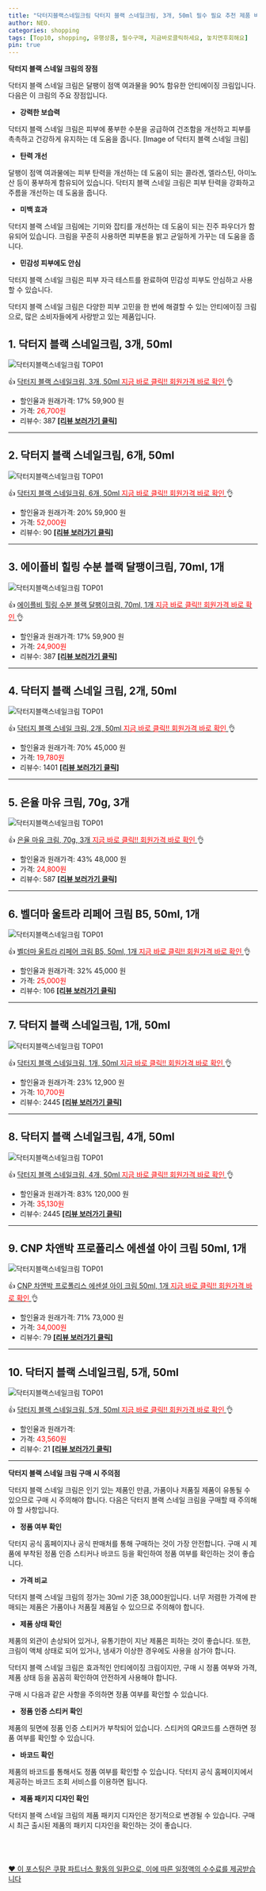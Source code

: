 ```yaml
---
title: "닥터지블랙스네일크림 닥터지 블랙 스네일크림, 3개, 50ml 필수 필요 추천 제품 비교 최저 가격 비교 장점 구매 후기 구매평"
author: NEO.
categories: shopping
tags: [Top10, shopping, 유행상품, 필수구매, 지금바로클릭하세요, 놓치면후회해요]
pin: true
---
```

**닥터지 블랙 스네일 크림의 장점**

닥터지 블랙 스네일 크림은 달팽이 점액 여과물을 90% 함유한 안티에이징 크림입니다. 다음은 이 크림의 주요 장점입니다.

* **강력한 보습력**

닥터지 블랙 스네일 크림은 피부에 풍부한 수분을 공급하여 건조함을 개선하고 피부를 촉촉하고 건강하게 유지하는 데 도움을 줍니다.
[Image of 닥터지 블랙 스네일 크림]

* **탄력 개선**

달팽이 점액 여과물에는 피부 탄력을 개선하는 데 도움이 되는 콜라겐, 엘라스틴, 아미노산 등이 풍부하게 함유되어 있습니다. 닥터지 블랙 스네일 크림은 피부 탄력을 강화하고 주름을 개선하는 데 도움을 줍니다.

* **미백 효과**

닥터지 블랙 스네일 크림에는 기미와 잡티를 개선하는 데 도움이 되는 진주 파우더가 함유되어 있습니다. 크림을 꾸준히 사용하면 피부톤을 밝고 균일하게 가꾸는 데 도움을 줍니다.

* **민감성 피부에도 안심**

닥터지 블랙 스네일 크림은 피부 자극 테스트를 완료하여 민감성 피부도 안심하고 사용할 수 있습니다.

닥터지 블랙 스네일 크림은 다양한 피부 고민을 한 번에 해결할 수 있는 안티에이징 크림으로, 많은 소비자들에게 사랑받고 있는 제품입니다.

   

## 1. 닥터지 블랙 스네일크림, 3개, 50ml

![닥터지블랙스네일크림 TOP01](https://thumbnail9.coupangcdn.com/thumbnails/remote/490x490ex/image/retail/images/40fc048a-78fe-4d61-85b1-cc48d878ba0f6545159969151950245.png)


👍 [닥터지 블랙 스네일크림, 3개, 50ml <font color=red> 지금 바로 클릭!! 회원가격 바로 확인 </font> ](https://link.coupang.com/re/AFFSDP?lptag=AF3617701&subid=GithubCoopas&pageKey=7112172506&traceid=V0-153&itemId=19503737130&vendorItemId=86285370362) 👌 


- 할인율과 원래가격: 17%  59,900   원
- 가격: <span style='color:red'>26,700원</span>
- 리뷰수: 387  [**[리뷰 보러가기 클릭]**](https://link.coupang.com/re/AFFSDP?lptag=AF3617701&subid=GithubCoopas&pageKey=7112172506&traceid=V0-153&itemId=19503737130&vendorItemId=86285370362)

---


   

## 2. 닥터지 블랙 스네일크림, 6개, 50ml

![닥터지블랙스네일크림 TOP01](https://thumbnail9.coupangcdn.com/thumbnails/remote/490x490ex/image/retail/images/6ffeef56-340f-4da3-97d6-e0196742f24a2815399788146053892.png)


👍 [닥터지 블랙 스네일크림, 6개, 50ml <font color=red> 지금 바로 클릭!! 회원가격 바로 확인 </font> ](https://link.coupang.com/re/AFFSDP?lptag=AF3617701&subid=GithubCoopas&pageKey=7112172506&traceid=V0-153&itemId=9635719268&vendorItemId=86285370524) 👌 


- 할인율과 원래가격: 20%  59,900   원
- 가격: <span style='color:red'>52,000원</span>
- 리뷰수: 90  [**[리뷰 보러가기 클릭]**](https://link.coupang.com/re/AFFSDP?lptag=AF3617701&subid=GithubCoopas&pageKey=7112172506&traceid=V0-153&itemId=9635719268&vendorItemId=86285370524)

---


   

## 3. 에이플비 힐링 수분 블랙 달팽이크림, 70ml, 1개

![닥터지블랙스네일크림 TOP01](https://thumbnail6.coupangcdn.com/thumbnails/remote/490x490ex/image/retail/images/1150799317664066-f88314c5-390f-4437-9b7e-a0e5bd171000.jpg)


👍 [에이플비 힐링 수분 블랙 달팽이크림, 70ml, 1개 <font color=red> 지금 바로 클릭!! 회원가격 바로 확인 </font> ](https://link.coupang.com/re/AFFSDP?lptag=AF3617701&subid=GithubCoopas&pageKey=6927974980&traceid=V0-153&itemId=16754125029&vendorItemId=5340251659) 👌 


- 할인율과 원래가격: 17%  59,900   원
- 가격: <span style='color:red'>24,900원</span>
- 리뷰수: 387  [**[리뷰 보러가기 클릭]**](https://link.coupang.com/re/AFFSDP?lptag=AF3617701&subid=GithubCoopas&pageKey=6927974980&traceid=V0-153&itemId=16754125029&vendorItemId=5340251659)

---


   

## 4. 닥터지 블랙 스네일 크림, 2개, 50ml

![닥터지블랙스네일크림 TOP01](https://thumbnail6.coupangcdn.com/thumbnails/remote/490x490ex/image/retail/images/d0314271-7150-4d5b-b831-602a9f1ae4f38963328785700177971.png)


👍 [닥터지 블랙 스네일 크림, 2개, 50ml <font color=red> 지금 바로 클릭!! 회원가격 바로 확인 </font> ](https://link.coupang.com/re/AFFSDP?lptag=AF3617701&subid=GithubCoopas&pageKey=7112172506&traceid=V0-153&itemId=17782673246&vendorItemId=86285370248) 👌 


- 할인율과 원래가격: 70%  45,000   원
- 가격: <span style='color:red'>19,780원</span>
- 리뷰수: 1401  [**[리뷰 보러가기 클릭]**](https://link.coupang.com/re/AFFSDP?lptag=AF3617701&subid=GithubCoopas&pageKey=7112172506&traceid=V0-153&itemId=17782673246&vendorItemId=86285370248)

---


   

## 5. 은율 마유 크림, 70g, 3개

![닥터지블랙스네일크림 TOP01](https://thumbnail8.coupangcdn.com/thumbnails/remote/490x490ex/image/retail/images/5658073043691964-05063f65-1a9f-49dd-a1c7-8bff7ed04d35.jpg)


👍 [은율 마유 크림, 70g, 3개 <font color=red> 지금 바로 클릭!! 회원가격 바로 확인 </font> ](https://link.coupang.com/re/AFFSDP?lptag=AF3617701&subid=GithubCoopas&pageKey=2500167&traceid=V0-153&itemId=11514080&vendorItemId=3017395378) 👌 


- 할인율과 원래가격: 43%  48,000   원
- 가격: <span style='color:red'>24,800원</span>
- 리뷰수: 587  [**[리뷰 보러가기 클릭]**](https://link.coupang.com/re/AFFSDP?lptag=AF3617701&subid=GithubCoopas&pageKey=2500167&traceid=V0-153&itemId=11514080&vendorItemId=3017395378)

---


   

## 6. 벨더마 울트라 리페어 크림 B5, 50ml, 1개

![닥터지블랙스네일크림 TOP01](https://thumbnail10.coupangcdn.com/thumbnails/remote/490x490ex/image/vendor_inventory/1f1c/eb26aa58e2577f6108bca474251a87013a9ac6f865c0e414d8f22862bc01.jpg)


👍 [벨더마 울트라 리페어 크림 B5, 50ml, 1개 <font color=red> 지금 바로 클릭!! 회원가격 바로 확인 </font> ](https://link.coupang.com/re/AFFSDP?lptag=AF3617701&subid=GithubCoopas&pageKey=1553337996&traceid=V0-153&itemId=2656956670&vendorItemId=4783348209) 👌 


- 할인율과 원래가격: 32%  45,000   원
- 가격: <span style='color:red'>25,000원</span>
- 리뷰수: 106  [**[리뷰 보러가기 클릭]**](https://link.coupang.com/re/AFFSDP?lptag=AF3617701&subid=GithubCoopas&pageKey=1553337996&traceid=V0-153&itemId=2656956670&vendorItemId=4783348209)

---


   

## 7. 닥터지 블랙 스네일크림, 1개, 50ml

![닥터지블랙스네일크림 TOP01](https://thumbnail6.coupangcdn.com/thumbnails/remote/490x490ex/image/product/image/vendoritem/2018/11/21/4086452551/1fab76b6-8afb-464b-8add-1e485bbac483.jpg)


👍 [닥터지 블랙 스네일크림, 1개, 50ml <font color=red> 지금 바로 클릭!! 회원가격 바로 확인 </font> ](https://link.coupang.com/re/AFFSDP?lptag=AF3617701&subid=GithubCoopas&pageKey=7112172506&traceid=V0-153&itemId=439209653&vendorItemId=4086452551) 👌 


- 할인율과 원래가격: 23%  12,900   원
- 가격: <span style='color:red'>10,700원</span>
- 리뷰수: 2445  [**[리뷰 보러가기 클릭]**](https://link.coupang.com/re/AFFSDP?lptag=AF3617701&subid=GithubCoopas&pageKey=7112172506&traceid=V0-153&itemId=439209653&vendorItemId=4086452551)

---


   

## 8. 닥터지 블랙 스네일크림, 4개, 50ml

![닥터지블랙스네일크림 TOP01](https://thumbnail10.coupangcdn.com/thumbnails/remote/490x490ex/image/retail/images/8f0d4cb9-7fba-45b8-8bbb-5022a13796ce4628401607876960725.png)


👍 [닥터지 블랙 스네일크림, 4개, 50ml <font color=red> 지금 바로 클릭!! 회원가격 바로 확인 </font> ](https://link.coupang.com/re/AFFSDP?lptag=AF3617701&subid=GithubCoopas&pageKey=7112172506&traceid=V0-153&itemId=16416508895&vendorItemId=86285370377) 👌 


- 할인율과 원래가격: 83%  120,000   원
- 가격: <span style='color:red'>35,130원</span>
- 리뷰수: 2445  [**[리뷰 보러가기 클릭]**](https://link.coupang.com/re/AFFSDP?lptag=AF3617701&subid=GithubCoopas&pageKey=7112172506&traceid=V0-153&itemId=16416508895&vendorItemId=86285370377)

---


   

## 9. CNP 차앤박 프로폴리스 에센셜 아이 크림 50ml, 1개

![닥터지블랙스네일크림 TOP01](https://thumbnail7.coupangcdn.com/thumbnails/remote/490x490ex/image/vendor_inventory/4623/c11205b0a36af20f84a73c6d24b13d99fe6549cd5b0c33ba5b557eab5801.jpg)


👍 [CNP 차앤박 프로폴리스 에센셜 아이 크림 50ml, 1개 <font color=red> 지금 바로 클릭!! 회원가격 바로 확인 </font> ](https://link.coupang.com/re/AFFSDP?lptag=AF3617701&subid=GithubCoopas&pageKey=7621017258&traceid=V0-153&itemId=20205287984&vendorItemId=85044896795) 👌 


- 할인율과 원래가격: 71%  73,000   원
- 가격: <span style='color:red'>34,000원</span>
- 리뷰수: 79  [**[리뷰 보러가기 클릭]**](https://link.coupang.com/re/AFFSDP?lptag=AF3617701&subid=GithubCoopas&pageKey=7621017258&traceid=V0-153&itemId=20205287984&vendorItemId=85044896795)

---


   

## 10. 닥터지 블랙 스네일크림, 5개, 50ml

![닥터지블랙스네일크림 TOP01](https://thumbnail10.coupangcdn.com/thumbnails/remote/490x490ex/image/retail/images/7c98c40e-5e35-48b7-a2f7-c2bfcd4241cf716334334120891639.png)


👍 [닥터지 블랙 스네일크림, 5개, 50ml <font color=red> 지금 바로 클릭!! 회원가격 바로 확인 </font> ](https://link.coupang.com/re/AFFSDP?lptag=AF3617701&subid=GithubCoopas&pageKey=7112172506&traceid=V0-153&itemId=19503737132&vendorItemId=86285370514) 👌 


- 할인율과 원래가격: 
- 가격: <span style='color:red'>43,560원</span>
- 리뷰수: 21  [**[리뷰 보러가기 클릭]**](https://link.coupang.com/re/AFFSDP?lptag=AF3617701&subid=GithubCoopas&pageKey=7112172506&traceid=V0-153&itemId=19503737132&vendorItemId=86285370514)

---
**닥터지 블랙 스네일 크림 구매 시 주의점**

닥터지 블랙 스네일 크림은 인기 있는 제품인 만큼, 가품이나 저품질 제품이 유통될 수 있으므로 구매 시 주의해야 합니다. 다음은 닥터지 블랙 스네일 크림을 구매할 때 주의해야 할 사항입니다.

* **정품 여부 확인**

닥터지 공식 홈페이지나 공식 판매처를 통해 구매하는 것이 가장 안전합니다. 구매 시 제품에 부착된 정품 인증 스티커나 바코드 등을 확인하여 정품 여부를 확인하는 것이 좋습니다.

* **가격 비교**

닥터지 블랙 스네일 크림의 정가는 30ml 기준 38,000원입니다. 너무 저렴한 가격에 판매되는 제품은 가품이나 저품질 제품일 수 있으므로 주의해야 합니다.

* **제품 상태 확인**

제품의 외관이 손상되어 있거나, 유통기한이 지난 제품은 피하는 것이 좋습니다. 또한, 크림이 액체 상태로 되어 있거나, 냄새가 이상한 경우에도 사용을 삼가야 합니다.

닥터지 블랙 스네일 크림은 효과적인 안티에이징 크림이지만, 구매 시 정품 여부와 가격, 제품 상태 등을 꼼꼼히 확인하여 안전하게 사용해야 합니다.

구매 시 다음과 같은 사항을 주의하면 정품 여부를 확인할 수 있습니다.

* **정품 인증 스티커 확인**

제품의 뒷면에 정품 인증 스티커가 부착되어 있습니다. 스티커의 QR코드를 스캔하면 정품 여부를 확인할 수 있습니다.

* **바코드 확인**

제품의 바코드를 통해서도 정품 여부를 확인할 수 있습니다. 닥터지 공식 홈페이지에서 제공하는 바코드 조회 서비스를 이용하면 됩니다.

* **제품 패키지 디자인 확인**

닥터지 블랙 스네일 크림의 제품 패키지 디자인은 정기적으로 변경될 수 있습니다. 구매 시 최근 출시된 제품의 패키지 디자인을 확인하는 것이 좋습니다.<br><br><br><br><br> [ ❤  이 포스팅은 쿠팡 파트너스 활동의 일환으로, 이에 따른 일정액의 수수료를 제공받습니다](https://link.coupang.com/a/bcEFyh)